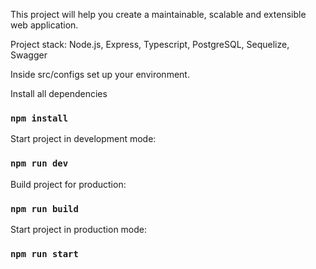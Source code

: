 This project will help you create a maintainable, scalable and extensible web application.

Project stack:
Node.js, Express, Typescript, PostgreSQL, Sequelize, Swagger

Inside src/configs set up your environment.

Install all dependencies

### `npm install`

Start project in development mode:

### `npm run dev`

Build project for production:

### `npm run build`

Start project in production mode:

### `npm run start`
